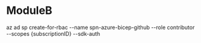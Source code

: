 # ModuleB

az ad sp create-for-rbac --name spn-azure-bicep-github --role contributor --scopes {subscriptionID} --sdk-auth
